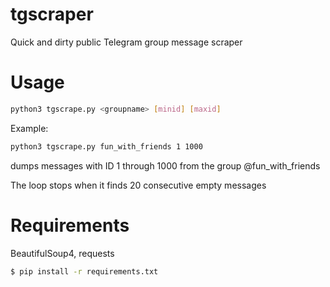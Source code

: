 # tgscraper
Quick and dirty public Telegram group message scraper

# Usage
```bash
python3 tgscrape.py <groupname> [minid] [maxid]
```

Example:
```bash
python3 tgscrape.py fun_with_friends 1 1000
```
dumps messages with ID 1 through 1000 from the group @fun_with_friends

The loop stops when it finds 20 consecutive empty messages

# Requirements
BeautifulSoup4, requests
```bash
$ pip install -r requirements.txt
```
